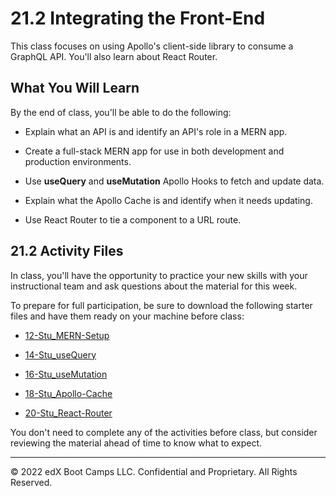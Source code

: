 # 21.2 Integrating the Front-End
This class focuses on using Apollo's client-side library to consume a GraphQL API. You'll also learn about React Router.

## What You Will Learn
By the end of class, you'll be able to do the following:

* Explain what an API is and identify an API's role in a MERN app.

* Create a full-stack MERN app for use in both development and production environments.

* Use **useQuery** and **useMutation** Apollo Hooks to fetch and update data.

* Explain what the Apollo Cache is and identify when it needs updating.

* Use React Router to tie a component to a URL route.

## 21.2 Activity Files
In class, you'll have the opportunity to practice your new skills with your instructional team and ask questions about the material for this week.

To prepare for full participation, be sure to download the following starter files and have them ready on your machine before class:

* [12-Stu_MERN-Setup](https://static.fullstack-bootcamp.com/lesson-files/21-MERN/12-Stu_MERN-Setup.zip)

* [14-Stu_useQuery](https://static.fullstack-bootcamp.com/lesson-files/21-MERN/14-Stu_useQuery.zip)

* [16-Stu_useMutation](https://static.fullstack-bootcamp.com/lesson-files/21-MERN/16-Stu_useMutation.zip)

* [18-Stu_Apollo-Cache](https://static.fullstack-bootcamp.com/lesson-files/21-MERN/18-Stu_Apollo-Cache.zip)

* [20-Stu_React-Router](https://static.fullstack-bootcamp.com/lesson-files/21-MERN/20-Stu_React-Router.zip)

You don't need to complete any of the activities before class, but consider reviewing the material ahead of time to know what to expect.

---
© 2022 edX Boot Camps LLC. Confidential and Proprietary. All Rights Reserved.